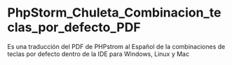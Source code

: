 # PhpStorm_Chuleta_Combinacion_teclas_por_defecto_PDF
Es una traducción del PDF de PHPstrom al Español de la combinaciones de teclas por defecto dentro de la IDE para Windows, Linux y Mac
